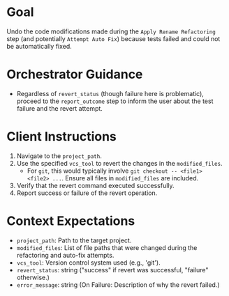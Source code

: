 # Goal
Undo the code modifications made during the `Apply Rename Refactoring` step (and potentially `Attempt Auto Fix`) because tests failed and could not be automatically fixed.

# Orchestrator Guidance
*   Regardless of `revert_status` (though failure here is problematic), proceed to the `report_outcome` step to inform the user about the test failure and the revert attempt.

# Client Instructions
1.  Navigate to the `project_path`.
2.  Use the specified `vcs_tool` to revert the changes in the `modified_files`.
    *   For `git`, this would typically involve `git checkout -- <file1> <file2> ...`. Ensure all files in `modified_files` are included.
3.  Verify that the revert command executed successfully.
4.  Report success or failure of the revert operation.

# Context Expectations
*   `project_path`: Path to the target project.
*   `modified_files`: List of file paths that were changed during the refactoring and auto-fix attempts.
*   `vcs_tool`: Version control system used (e.g., 'git').
*   `revert_status`: string ("success" if revert was successful, "failure" otherwise.)
*   `error_message`: string (On Failure: Description of why the revert failed.)
